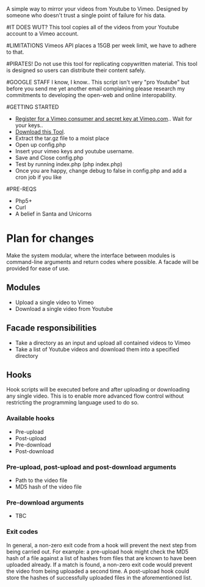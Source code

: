 A simple way to mirror your videos from Youtube to Vimeo.  Designed by someone who doesn't trust a single point of failure for his data.

#IT DOES WUT?
This tool copies all of the videos from your Youtube account to a Vimeo account.

#LIMITATIONS
Vimeos API places a 15GB per week limit, we have to adhere to that.

#PIRATES!
Do not use this tool for replicating copywritten material.  This tool is designed so users can distribute their content safely. 

#GOOGLE STAFF
I know, I know..  This script isn't very "pro Youtube" but before you send me yet another email complaining please research my commitments to developing the open-web and online interopability.

#GETTING STARTED
* [Register for a Vimeo consumer and secret key at Vimeo.com](http://vimeo.com/api/applications/new)..   Wait for your keys..
* [Download this Tool](https://github.com/johnyma22/Transfer-Video-from-Youtube-to-Vimeo/tarball/master).  
* Extract the tar.gz file to a moist place
* Open up config.php
* Insert your vimeo keys and youtube username.
* Save and Close config.php
* Test by running index.php (php index.php)
* Once you are happy, change debug to false in config.php and add a cron job if you like

#PRE-REQS
* Php5+
* Curl
* A belief in Santa and Unicorns

# Plan for changes
Make the system modular, where the interface between modules is command-line arguments
and return codes where possible. A facade will be provided for ease of use.

## Modules 
* Upload a single video to Vimeo
* Download a single video from Youtube

## Facade responsibilities
* Take a directory as an input and upload all contained videos to Vimeo
* Take a list of Youtube videos and download them into a specified directory

## Hooks
Hook scripts will be executed before and after uploading or downloading any single video. 
This is to enable more advanced flow control without restricting the programming language used to do so.

### Available hooks
* Pre-upload
* Post-upload
* Pre-download
* Post-download

### Pre-upload, post-upload and post-download arguments
* Path to the video file
* MD5 hash of the video file

### Pre-download arguments
* TBC

### Exit codes
In general, a non-zero exit code from a hook will prevent the next step 
from being carried out. For example: a pre-upload hook might check the MD5
hash of a file against a list of hashes from files that are known to have been 
uploaded already. If a match is found, a non-zero exit code would prevent the 
video from being uploaded a second time. A post-upload hook could 
store the hashes of successfully uploaded files in the aforementioned list. 
